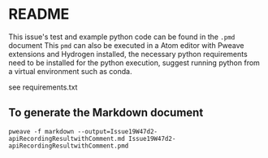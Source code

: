 # README
This issue's test and example python code can be found in the `.pmd` document
This `pmd` can also be executed in a Atom editor with Pweave extensions and Hydrogen installed, the necessary python requirements need to be installed for the python execution, suggest running python from a virtual environment such as conda.

see requirements.txt

## To generate the Markdown document

`pweave -f markdown --output=Issue19W47d2-apiRecordingResultwithComment.md Issue19W47d2-apiRecordingResultwithComment.pmd`
